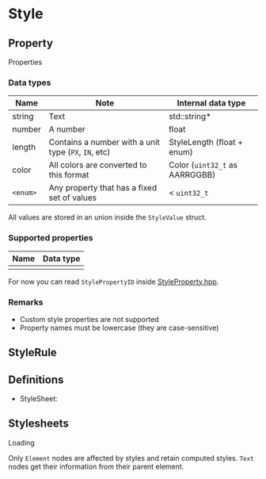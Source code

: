 # Style

## Property

Properties 

### Data types

| Name | Note | Internal data type |
| - | - | - |
| string | Text | std::string* |
| number | A number | float |
| length | Contains a number with a unit type (`PX`, `IN`, etc) | StyleLength (float + enum) |
| color | All colors are converted to this format | Color (`uint32_t` as AARRGGBB) |
| `<enum>` | Any property that has a fixed set of values | < `uint32_t` |

All values are stored in an union inside the `StyleValue` struct.

### Supported properties

| Name | Data type |
| - | - |
| | |

For now you can read `StylePropertyID` inside [StyleProperty.hpp](StyleProperty.hpp).

### Remarks

* Custom style properties are not supported
* Property names must be lowercase (they are case-sensitive)

## StyleRule

## Definitions

* StyleSheet: 

## Stylesheets

Loading 


Only `Element` nodes are affected by styles and retain computed styles. `Text` nodes get their information from their parent element.
